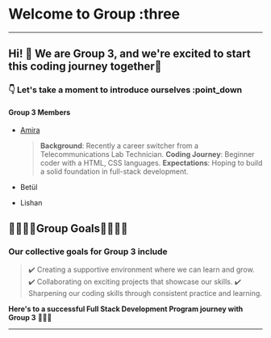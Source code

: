 # Welcome to Group :three

---

## Hi! :wave: We are Group 3, and we're excited to start this coding journey together🔭

### :point_down: Let's take a moment to introduce ourselves :point_down

#### Group 3 Members

- [Amira](members/amira.md)

  >**Background**: Recently a career switcher from a Telecommunications Lab
  Technician.
  >**Coding Journey**: Beginner coder with a HTML, CSS languages.
  >**Expectations**: Hoping to build a solid foundation in full-stack
  development.

- Betül

- Lishan

## 🚀🚀🚀🚀Group Goals🚀🚀🚀🚀

### Our collective goals for Group 3 include

>:heavy_check_mark: Creating a supportive environment where we can learn and
grow.
>:heavy_check_mark: Collaborating on exciting projects that showcase our
skills.
>:heavy_check_mark: Sharpening our coding skills through consistent
practice and learning.

**Here's to a successful Full Stack Development Program journey with Group 3**
🤞🤞🎯

---
